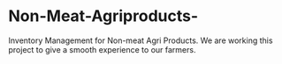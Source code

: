 # Non-Meat-Agriproducts-
 Inventory Management for Non-meat Agri Products. We are working this project to give a smooth experience to our farmers.
